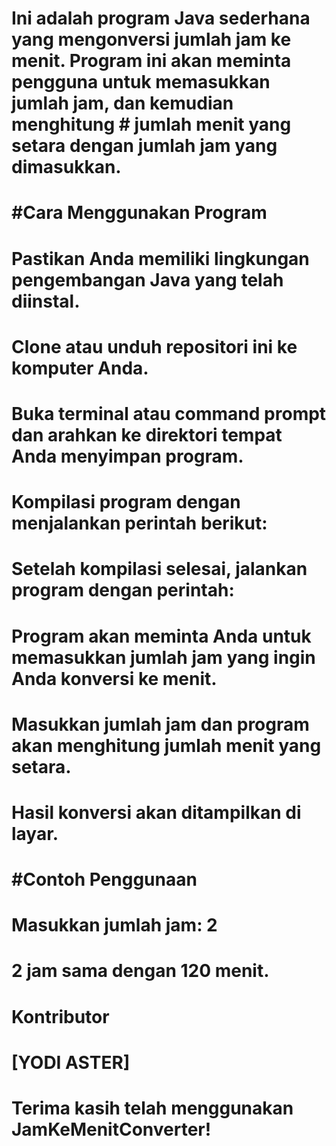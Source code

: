 # Ini adalah program Java sederhana yang mengonversi jumlah jam ke menit. Program ini akan meminta pengguna untuk memasukkan jumlah jam, dan kemudian menghitung # jumlah menit yang setara dengan jumlah jam yang dimasukkan.

# #Cara Menggunakan Program
# Pastikan Anda memiliki lingkungan pengembangan Java yang telah diinstal.

# Clone atau unduh repositori ini ke komputer Anda.

# Buka terminal atau command prompt dan arahkan ke direktori tempat Anda menyimpan program.

# Kompilasi program dengan menjalankan perintah berikut:

# Setelah kompilasi selesai, jalankan program dengan perintah:

# Program akan meminta Anda untuk memasukkan jumlah jam yang ingin Anda konversi ke menit.

# Masukkan jumlah jam dan program akan menghitung jumlah menit yang setara.

# Hasil konversi akan ditampilkan di layar.

# #Contoh Penggunaan

# Masukkan jumlah jam: 2
# 2 jam sama dengan 120 menit.
# Kontributor
# [YODI ASTER]
# Terima kasih telah menggunakan JamKeMenitConverter!
